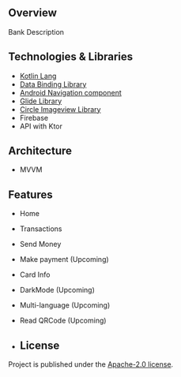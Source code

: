 ## Overview
Bank Description

## Technologies & Libraries
- [Kotlin Lang](https://kotlinlang.org/)
- [Data Binding Library](https://developer.android.com/topic/libraries/data-binding)
- [Android Navigation component](https://developer.android.com/guide/navigation/navigation-getting-started)
- [Glide Library](https://github.com/bumptech/glide)
- [Circle Imageview Library](https://github.com/hdodenhof/CircleImageView)
- Firebase
- API with Ktor

## Architecture
- MVVM

## Features
- Home 
- Transactions 
- Send Money
- Make payment (Upcoming)
- Card Info 
- DarkMode (Upcoming)
- Multi-language (Upcoming)
- Read QRCode (Upcoming)

- ## License
Project is published under the [Apache-2.0 license](/LICENSE.md).
